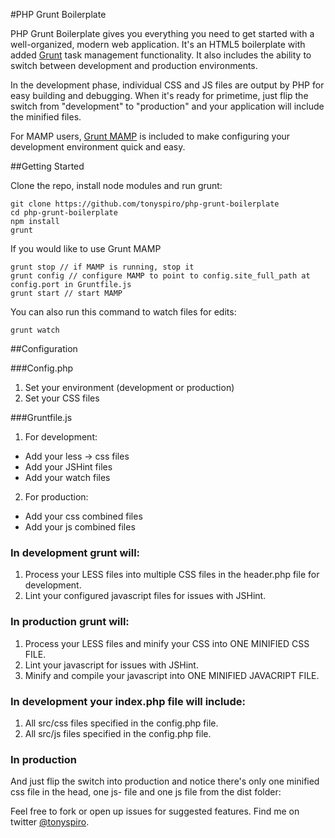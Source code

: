 #PHP Grunt Boilerplate

PHP Grunt Boilerplate gives you everything you need to get started with a well-organized, modern web application.  It's an HTML5 boilerplate with added [Grunt](http://gruntjs.com/) task management functionality. It also includes the ability to switch between development and production environments. 

In the development phase, individual CSS and JS files are output by PHP for easy building and debugging.  When it's ready for primetime, just flip the switch from "development" to "production" and your application will include the minified files.

For MAMP users, [Grunt MAMP](https://github.com/tonyspiro/grunt-mamp) is included to make configuring your development environment quick and easy.

##Getting Started

Clone the repo, install node modules and run grunt:
```
git clone https://github.com/tonyspiro/php-grunt-boilerplate
cd php-grunt-boilerplate
npm install
grunt
```
If you would like to use Grunt MAMP
```
grunt stop // if MAMP is running, stop it
grunt config // configure MAMP to point to config.site_full_path at config.port in Gruntfile.js
grunt start // start MAMP
```
You can also run this command to watch files for edits:
```
grunt watch
```

##Configuration

###Config.php
1. Set your environment (development or production)
2. Set your CSS files

###Gruntfile.js
1. For development:
  - Add your less -> css files
  - Add your JSHint files
  - Add your watch files
2. For production:
  - Add your css combined files
  - Add your js combined files

### In development grunt will:
1. Process your LESS files into multiple CSS files in the header.php file for development.
2. Lint your configured javascript files for issues with JSHint.

### In production grunt will:
1. Process your LESS files and minify your CSS into ONE MINIFIED CSS FILE.
2. Lint your javascript for issues with JSHint.
3. Minify and compile your javascript into ONE MINIFIED JAVACRIPT FILE.

### In development your index.php file will include:
1. All src/css files specified in the config.php file.
2. All src/js files specified in the config.php file.

### In production
And just flip the switch into production and notice there's only one minified css file in the head, one js- file and one js file from the dist folder:

Feel free to fork or open up issues for suggested features.
Find me on twitter [@tonyspiro](http://twitter.com/tonyspiro).
